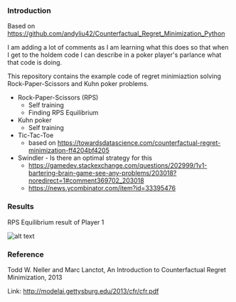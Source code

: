 ### Introduction
Based on https://github.com/andyliu42/Counterfactual_Regret_Minimization_Python

I am adding a lot of comments as I am learning what this does so that when I get to the holdem code I can describe in a poker player's parlance what that code is doing.

This repository contains the example code of regret minimiaztion solving Rock-Paper-Scissors and Kuhn poker problems.

* Rock-Paper-Scissors (RPS)
    * Self training
    * Finding RPS Equilibrium
* Kuhn poker
    * Self training
* Tic-Tac-Toe
    * based on https://towardsdatascience.com/counterfactual-regret-minimization-ff4204bf4205
* Swindler - Is there an optimal strategy for this 
    * https://gamedev.stackexchange.com/questions/202999/1v1-bartering-brain-game-see-any-problems/203018?noredirect=1#comment369702_203018
    * https://news.ycombinator.com/item?id=33395476


### Results
RPS Equilibrium result of Player 1

![alt text](https://user-images.githubusercontent.com/15992541/31114659-ba07cdf6-a851-11e7-9fd1-914c3349087f.png)

### Reference
Todd W. Neller and Marc Lanctot, An Introduction to Counterfactual Regret Minimization, 2013

Link: http://modelai.gettysburg.edu/2013/cfr/cfr.pdf
